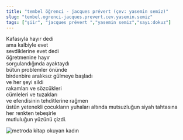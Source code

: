 ```yaml
---
title: "tembel öğrenci - jacques prévert (çev: yasemin semiz)"
slug: "tembel.ogrenci-jacques.prevert.cev.yasemin.semiz"
tags: ["şiir", "jacques prévert ","yasemin semiz","sayı:dokuz"]
---
```


Kafasıyla hayır dedi  
ama kalbiyle evet\
sevdiklerine evet dedi\
öğretmenine hayır\
sorgulandığında ayaktaydı\
bütün problemler önünde\
birdenbire aralıksız gülmeye başladı\
ve her şeyi sildi\
rakamları ve sözcükleri\
cümleleri ve tuzakları\
ve efendisinin tehditlerine rağmen\
üstün yetenekli çocukların yuhaları altında mutsuzluğun siyah tahtasına\
her renkten tebeşirle\
mutluluğun yüzünü çizdi.

![metroda kitap okuyan kadın](/img/99.09.jpg)

